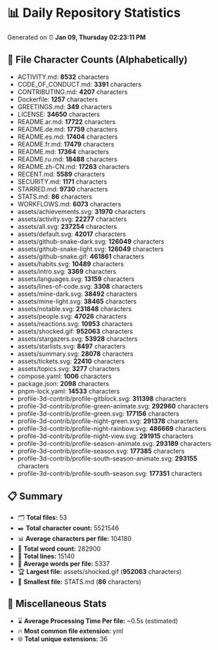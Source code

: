 # 📊 Daily Repository Statistics
Generated on ⏰ **Jan 09, Thursday 02:23:11 PM**

## 📂 File Character Counts (Alphabetically)
- ACTIVITY.md: **8532** characters
- CODE_OF_CONDUCT.md: **3391** characters
- CONTRIBUTING.md: **4207** characters
- Dockerfile: **1257** characters
- GREETINGS.md: **349** characters
- LICENSE: **34650** characters
- README.ar.md: **17722** characters
- README.de.md: **17759** characters
- README.es.md: **17404** characters
- README.fr.md: **17479** characters
- README.md: **17364** characters
- README.ru.md: **18488** characters
- README.zh-CN.md: **17263** characters
- RECENT.md: **5589** characters
- SECURITY.md: **1171** characters
- STARRED.md: **9730** characters
- STATS.md: **86** characters
- WORKFLOWS.md: **6073** characters
- assets/achievements.svg: **31970** characters
- assets/activity.svg: **22277** characters
- assets/all.svg: **237254** characters
- assets/default.svg: **42017** characters
- assets/github-snake-dark.svg: **126049** characters
- assets/github-snake-light.svg: **126049** characters
- assets/github-snake.gif: **461861** characters
- assets/habits.svg: **10489** characters
- assets/intro.svg: **3369** characters
- assets/languages.svg: **13159** characters
- assets/lines-of-code.svg: **3308** characters
- assets/mine-dark.svg: **38492** characters
- assets/mine-light.svg: **38465** characters
- assets/notable.svg: **231848** characters
- assets/people.svg: **47026** characters
- assets/reactions.svg: **10953** characters
- assets/shocked.gif: **952063** characters
- assets/stargazers.svg: **53928** characters
- assets/starlists.svg: **8497** characters
- assets/summary.svg: **28078** characters
- assets/tickets.svg: **22410** characters
- assets/topics.svg: **3277** characters
- compose.yaml: **1006** characters
- package.json: **2098** characters
- pnpm-lock.yaml: **14533** characters
- profile-3d-contrib/profile-gitblock.svg: **311398** characters
- profile-3d-contrib/profile-green-animate.svg: **292960** characters
- profile-3d-contrib/profile-green.svg: **177156** characters
- profile-3d-contrib/profile-night-green.svg: **291378** characters
- profile-3d-contrib/profile-night-rainbow.svg: **486669** characters
- profile-3d-contrib/profile-night-view.svg: **291915** characters
- profile-3d-contrib/profile-season-animate.svg: **293189** characters
- profile-3d-contrib/profile-season.svg: **177385** characters
- profile-3d-contrib/profile-south-season-animate.svg: **293155** characters
- profile-3d-contrib/profile-south-season.svg: **177351** characters

## 📋 Summary
- 🗂️ **Total files:** 53
- ✒️ **Total character count:** 5521546
- 📊 **Average characters per file:** 104180
- 📝 **Total word count:** 282900
- 🧾 **Total lines:** 15140
- 📐 **Average words per file:** 5337
- 🏆 **Largest file:** assets/shocked.gif (**952063** characters)
- 🥉 **Smallest file:** STATS.md (**86** characters)

## 🌟 Miscellaneous Stats
- ⌛ **Average Processing Time Per file:** ~0.5s (estimated)
- 🔥 **Most common file extension:** yml
- 🌐 **Total unique extensions:** 36
